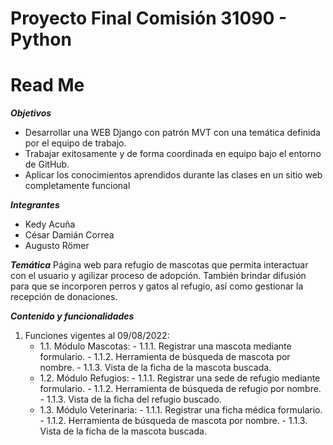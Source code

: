# Proyecto Final Comisión 31090 - Python
# Read Me

***Objetivos***
- Desarrollar una WEB Django con patrón MVT con una temática definida por el equipo de trabajo.
- Trabajar exitosamente y de forma coordinada en equipo bajo el entorno de GitHub.
- Aplicar los conocimientos aprendidos durante las clases en un sitio web completamente funcional

***Integrantes***
- Kedy Acuña
- César Damián Correa
- Augusto Römer

***Temática***
Página web para refugio de mascotas que permita interactuar con el usuario y agilizar proceso de adopción. 
También brindar difusión para que se incorporen perros y gatos al refugio, así como gestionar la recepción de donaciones.

***Contenido y funcionalidades***
1. Funciones vigentes al 09/08/2022:
   - 1.1. Módulo Mascotas:
          - 1.1.1. Registrar una mascota mediante formulario.
          - 1.1.2. Herramienta de búsqueda de mascota por nombre.
          - 1.1.3. Vista de la ficha de la mascota buscada.
   - 1.2. Módulo Refugios:
          - 1.1.1. Registrar una sede de refugio mediante formulario.
          - 1.1.2. Herramienta de búsqueda de refugio por nombre.
          - 1.1.3. Vista de la ficha del refugio buscado.
   - 1.3. Módulo Veterinaria:
          - 1.1.1. Registrar una ficha médica formulario.
          - 1.1.2. Herramienta de búsqueda de mascota por nombre.
          - 1.1.3. Vista de la ficha de la mascota buscada.
